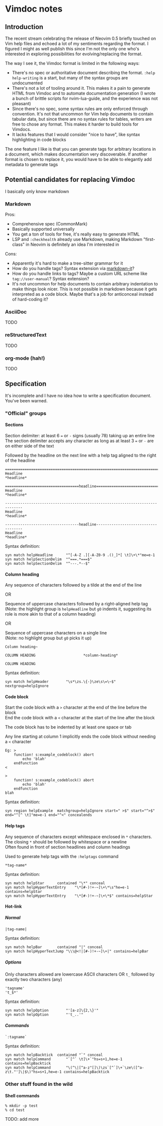 # Vimdoc notes

## Introduction

The recent stream celebrating the release of Neovim 0.5 briefly touched on Vim help files and echoed a lot of my sentiments regarding the format. I figured I might as well publish this since I'm not the only one who's interested in exploring possibilities for evolving/replacing the format.

The way I see it, the Vimdoc format is limited in the following ways:
- There's no spec or authoritative document describing the format. `:help help-writing` is a start, but many of the syntax groups are undocumented
- There's not a lot of tooling around it. This makes it a pain to generate HTML from Vimdoc and to automate documentation generation (I wrote a bunch of brittle scripts for nvim-lua-guide, and the experience was not pleasant)
- Since there's no spec, some syntax rules are only enforced through convention. It's not that uncommon for Vim help documents to contain tabular data, but since there are no syntax rules for tables, writers are free to chose any format. This makes it harder to build tools for Vimdocs.
- It lacks features that I would consider "nice to have", like syntax highlighting in code blocks

The one feature I like is that you can generate tags for arbitrary locations in a document, which makes documentation very discoverable. If another format is chosen to replace it, you would have to be able to elegantly add metadata to generate tags

## Potential candidates for replacing Vimdoc

I basically only know markdown

### Markdown

Pros:
- Comprehensive spec (CommonMark)
- Basically supported universally
- You get a ton of tools for free, it's really easy to generate HTML
- LSP and `:checkhealth` already use Markdown, making Markdown "first-class" in Neovim is definitely an idea I'm interested in

Cons:
- Apparently it's hard to make a tree-sitter grammar for it
- How do you handle tags? Syntax extension via [markdown-it](https://github.com/markdown-it/markdown-it)?
- How do you handle links to tags? Maybe a custom URL scheme like `tag://user-manual`? Syntax extension?
- It's not uncommon for help documents to contain arbitrary indentation to make things look nicer. This is not possible in markdown because it gets interpreted as a code block. Maybe that's a job for anticonceal instead of hard-coding it?

### AsciiDoc

TODO

### reStructuredText

TODO

### org-mode (hah!)

TODO

## Specification

It's incomplete and I have no idea how to write a specification document. You've been warned.

### "Official" groups

#### Sections

Section delimiter: at least 6 `=` or `-` signs (usually 78) taking up an entire line  
The section delimiter accepts any character as long as at least 3 `=` or `-` are on either side of the text

Followed by the headline on the next line with a help tag aligned to the right of the headline

```help
==============================================================================
Headline                                                             *headline*

==================================headline====================================
Headline                                                             *headline*

------------------------------------------------------------------------------
Headline                                                             *headline*

----------------------------------headline------------------------------------
Headline                                                             *headline*
```

Syntax definition:

```vim
syn match helpHeadline		"^[-A-Z .][-A-Z0-9 .()_]*[ \t]\+\*"me=e-1
syn match helpSectionDelim	"^===.*===$"
syn match helpSectionDelim	"^---.*--$"
```

#### Column heading

Any sequence of characters followed by a tilde at the end of the line

OR

Sequence of uppercase characters followed by a right-aligned help tag  
(Note: the highlight group is `helpHeadline` but `gO` indents it, suggesting its role is more akin to that of a column heading)

OR

Sequence of uppercase characters on a single line  
(Note: no highlight group but `gO` picks it up)

```help
Column heading~

COLUMN HEADING						*column-heading*

COLUMN HEADING
```

Syntax definition:

```vim
syn match helpHeader		"\s*\zs.\{-}\ze\s\=\~$" nextgroup=helpIgnore
```

#### Code block

Start the code block with a `>` character at the end of the line before the block  
End the code block with a `<` character at the start of the line after the block

The code block has to be indented by at least one space or tab

Any line starting at column 1 implicitly ends the code block without needing a `<` character

```help
Eg: >
    function! s:example_codeblock() abort
        echo 'blah'
    endfunction
<

>
    function! s:example_codeblock() abort
        echo 'blah'
    endfunction
blah
```

Syntax definition:

```vim
syn region helpExample	matchgroup=helpIgnore start=" >$" start="^>$" end="^[^ \t]"me=e-1 end="^<" concealends
```

#### Help tags

Any sequence of characters except whitespace enclosed in `*` characters. The closing `*` should be followed by whitespace or a newline  
Often found in front of section headlines and column headings

Used to generate help tags with the `:helptags` command

```help
*tag-name*
```

Syntax definition:

```vim
syn match helpStar		contained "\*" conceal
syn match helpHyperTextEntry	"\*[#-)!+-~]\+\*\s"he=e-1 contains=helpStar
syn match helpHyperTextEntry	"\*[#-)!+-~]\+\*$" contains=helpStar
```

#### Hot-link

##### Normal

```help
|tag-name|
```

Syntax definition:

```vim
syn match helpBar		contained "|" conceal
syn match helpHyperTextJump	"\\\@<!|[#-)!+-~]\+|" contains=helpBar
```

##### Options

Only characters allowed are lowercase ASCII characters OR `t_` followed by exactly two characters (any)

```help
'tagname'
't_$*'
```

Syntax definition:

```vim
syn match helpOption		"'[a-z]\{2,\}'"
syn match helpOption		"'t_..'"
```

##### Commands

```help
`:tagname`
```

Syntax definition:

```vim
syn match helpBacktick	contained "`" conceal
syn match helpCommand		"`[^` \t]\+`"hs=s+1,he=e-1 contains=helpBacktick
syn match helpCommand		"\(^\|[^a-z"[]\)\zs`[^`]\+`\ze\([^a-z\t."']\|$\)"hs=s+1,he=e-1 contains=helpBacktick
```

### Other stuff found in the wild

#### Shell commands

```help
% mkdir -p test
% cd test
```

TODO: add more
